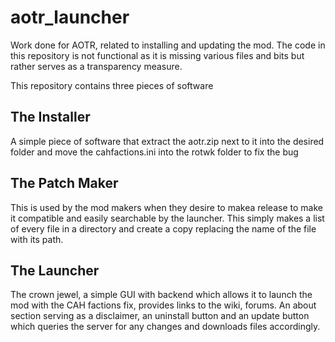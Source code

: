 # aotr_launcher
Work done for AOTR, related to installing and updating the mod. The code in this repository is not functional as it is missing various files and bits but rather serves as a transparency measure.

This repository contains three pieces of software

## The Installer
A simple piece of software that extract the aotr.zip next to it into the desired folder and move the cahfactions.ini into the rotwk folder to fix the bug

## The Patch Maker
This is used by the mod makers when they desire to makea release to make it compatible and easily searchable by the launcher. This simply makes a list of every file in a directory and create a copy replacing the name of the file with its path.

## The Launcher
The crown jewel, a simple GUI with backend which allows it to launch the mod with the CAH factions fix, provides links to the wiki, forums. An about section serving as a disclaimer, an uninstall button and an update button which queries the server for any changes and downloads files accordingly.
